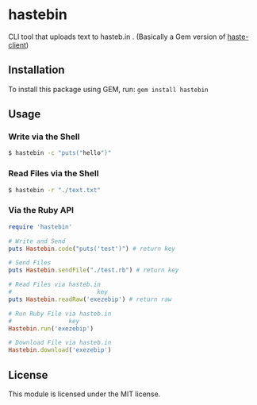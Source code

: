 # hastebin

CLI tool that uploads text to hasteb.in . (Basically a Gem version of [haste-client](https://github.com/seejohnrun/haste-client))

## Installation

To install this package using GEM, run:
`gem install hastebin`

## Usage

### Write via the Shell
```sh
$ hastebin -c "puts("hello")"

```            
### Read Files via the Shell
```sh
$ hastebin -r "./text.txt"

```

### Via the Ruby API

```ruby
require 'hastebin'

# Write and Send
puts Hastebin.code("puts('test')") # return key

# Send Files
puts Hastebin.sendFile("./test.rb") # return key

# Read Files via hasteb.in
#                        key
puts Hastebin.readRaw('exezebip') # return raw

# Run Ruby File via hasteb.in
#                key
Hastebin.run('exezebip')

# Download File via hasteb.in
Hastebin.download('exezebip')
```

## License

This module is licensed under the MIT license.
